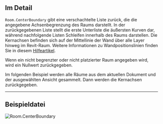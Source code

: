 ## Im Detail
`Room.CenterBoundary` gibt eine verschachtelte Liste zurück, die die angegebene Achsenbegrenzung des Raums darstellt. In der zurückgegebenen Liste stellt die erste Unterliste die äußersten Kurven dar, während nachfolgende Listen Schleifen innerhalb des Raums darstellen. Die Kernachsen befinden sich auf der Mittellinie der Wand über alle Layer hinweg im Revit-Raum. Weitere Informationen zu Wandpositionslinien finden Sie in diesem [Hilfeartikel](https://help.autodesk.com/view/RVT/2024/DEU/?guid=GUID-0BB62832-36DD-4E06-A9D4-EE98CE0FCF89).

Wenn ein nicht begrenzter oder nicht platzierter Raum angegeben wird, wird ein Nullwert zurückgegeben.

Im folgenden Beispiel werden alle Räume aus dem aktuellen Dokument und der ausgewählten Ansicht gesammelt. Dann werden die Kernachsen zurückgegeben.
___
## Beispieldatei

![Room.CenterBoundary](./Revit.Elements.Room.CenterBoundary_img.jpg)
